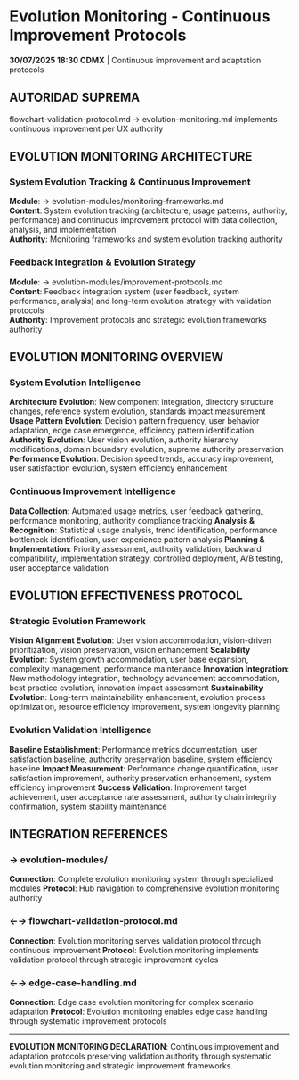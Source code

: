 # Evolution Monitoring - Continuous Improvement Protocols

**30/07/2025 18:30 CDMX** | Continuous improvement and adaptation protocols

## AUTORIDAD SUPREMA
flowchart-validation-protocol.md → evolution-monitoring.md implements continuous improvement per UX authority

## EVOLUTION MONITORING ARCHITECTURE

### **System Evolution Tracking & Continuous Improvement**
**Module**: → evolution-modules/monitoring-frameworks.md  
**Content**: System evolution tracking (architecture, usage patterns, authority, performance) and continuous improvement protocol with data collection, analysis, and implementation  
**Authority**: Monitoring frameworks and system evolution tracking authority

### **Feedback Integration & Evolution Strategy**
**Module**: → evolution-modules/improvement-protocols.md  
**Content**: Feedback integration system (user feedback, system performance, analysis) and long-term evolution strategy with validation protocols  
**Authority**: Improvement protocols and strategic evolution frameworks authority

## EVOLUTION MONITORING OVERVIEW

### **System Evolution Intelligence**
**Architecture Evolution**: New component integration, directory structure changes, reference system evolution, standards impact measurement
**Usage Pattern Evolution**: Decision pattern frequency, user behavior adaptation, edge case emergence, efficiency pattern identification
**Authority Evolution**: User vision evolution, authority hierarchy modifications, domain boundary evolution, supreme authority preservation
**Performance Evolution**: Decision speed trends, accuracy improvement, user satisfaction evolution, system efficiency enhancement

### **Continuous Improvement Intelligence**
**Data Collection**: Automated usage metrics, user feedback gathering, performance monitoring, authority compliance tracking
**Analysis & Recognition**: Statistical usage analysis, trend identification, performance bottleneck identification, user experience pattern analysis
**Planning & Implementation**: Priority assessment, authority validation, backward compatibility, implementation strategy, controlled deployment, A/B testing, user acceptance validation

## EVOLUTION EFFECTIVENESS PROTOCOL

### **Strategic Evolution Framework**
**Vision Alignment Evolution**: User vision accommodation, vision-driven prioritization, vision preservation, vision enhancement
**Scalability Evolution**: System growth accommodation, user base expansion, complexity management, performance maintenance
**Innovation Integration**: New methodology integration, technology advancement accommodation, best practice evolution, innovation impact assessment
**Sustainability Evolution**: Long-term maintainability enhancement, evolution process optimization, resource efficiency improvement, system longevity planning

### **Evolution Validation Intelligence**
**Baseline Establishment**: Performance metrics documentation, user satisfaction baseline, authority preservation baseline, system efficiency baseline
**Impact Measurement**: Performance change quantification, user satisfaction improvement, authority preservation enhancement, system efficiency improvement
**Success Validation**: Improvement target achievement, user acceptance rate assessment, authority chain integrity confirmation, system stability maintenance

## INTEGRATION REFERENCES

### → evolution-modules/
**Connection**: Complete evolution monitoring system through specialized modules
**Protocol**: Hub navigation to comprehensive evolution monitoring authority

### ←→ flowchart-validation-protocol.md
**Connection**: Evolution monitoring serves validation protocol through continuous improvement
**Protocol**: Evolution monitoring implements validation protocol through strategic improvement cycles

### ←→ edge-case-handling.md
**Connection**: Edge case evolution monitoring for complex scenario adaptation
**Protocol**: Evolution monitoring enables edge case handling through systematic improvement protocols

---

**EVOLUTION MONITORING DECLARATION**: Continuous improvement and adaptation protocols preserving validation authority through systematic evolution monitoring and strategic improvement frameworks.